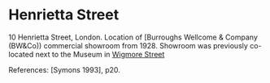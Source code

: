 # Henrietta Street

10 Henrietta Street, London. Location of \[Burroughs Wellcome & Company \(BW&Co\)\) commercial showroom from 1928. Showroom was previously co-located next to the Museum in [Wigmore Street](https://github.com/wellcomecollection/transcribe-wellcome/tree/a2f57817fe9cebed182b4b1f2c105a64c29655e6/researching-the-museum-and-library/places/Wigmore%20Street,%2054a/README.md)

References: \[Symons 1993\], p20.

